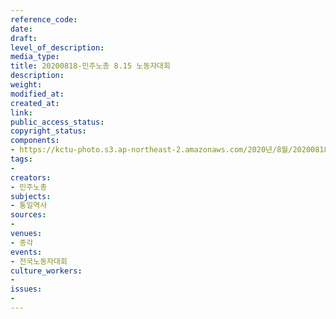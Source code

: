 ```yaml
---
reference_code: 
date: 
draft: 
level_of_description: 
media_type: 
title: 20200818-민주노총 8.15 노동자대회
description: 
weight: 
modified_at: 
created_at: 
link: 
public_access_status: 
copyright_status: 
components:
- https://kctu-photo.s3.ap-northeast-2.amazonaws.com/2020년/8월/20200818-민주노총+8.15+노동자대회/WW1D5555.jpg
tags:
- 
creators:
- 민주노총
subjects:
- 통일역사
sources:
- 
venues:
- 종각
events:
- 전국노동자대회
culture_workers:
- 
issues:
- 
---
```


